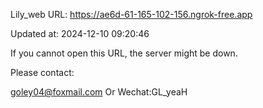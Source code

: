 Lily_web URL: https://ae6d-61-165-102-156.ngrok-free.app

Updated at: 2024-12-10 09:20:46

If you cannot open this URL, the server might be down.

Please contact: 

goley04@foxmail.com Or Wechat:GL_yeaH